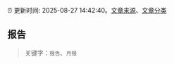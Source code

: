 :alarm_clock: 更新时间: 2025-08-27 14:42:40。[文章来源](/README.md)、[文章分类](/TAGS.md)

## 报告


> 关键字：`报告`、`月报`



